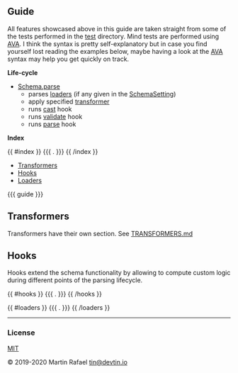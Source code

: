 ## Guide

All features showcased above in this guide are taken straight from some of the tests performed in the [test](/test)
directory. Mind tests are performed using <a href="https://github.com/avajs/ava" target="_blank">AVA</a>. I think the
syntax is pretty self-explanatory but in case you find yourself lost reading the examples below, maybe having a look at
the <a href="https://github.com/avajs/ava" target="_blank">AVA</a> syntax may help you get quickly on track.

**Life-cycle**

- [Schema.parse](/DOCS.md#Schema+parse)
  - parses [loaders](#Loaders) (if any given in the [SchemaSetting](/DOCS.md#Schema..SchemaSettings))
  - apply specified [transformer](/DOCS.md#Transformers)
  - runs [cast](/DOCS.md#Caster) hook
  - runs [validate](/DOCS.md#Validator) hook
  - runs [parse](/DOCS.md#Parser) hook 


**Index**

{{ #index }}
{{{ . }}}
{{ /index }}
- [Transformers](./TRANSFORMERS.md)
- [Hooks](#hooks)
- [Loaders](#loaders)

{{{ guide }}}

## Transformers

Transformers have their own section. See [TRANSFORMERS.md](./TRANSFORMERS.md)

## Hooks

Hooks extend the schema functionality by allowing to compute custom logic
during different points of the parsing lifecycle.

{{ #hooks }}
{{{ . }}}
{{ /hooks }}

{{ #loaders }}
{{{ . }}}
{{ /loaders }}

* * *

### License

[MIT](https://opensource.org/licenses/MIT)

&copy; 2019-2020 Martin Rafael <tin@devtin.io>
